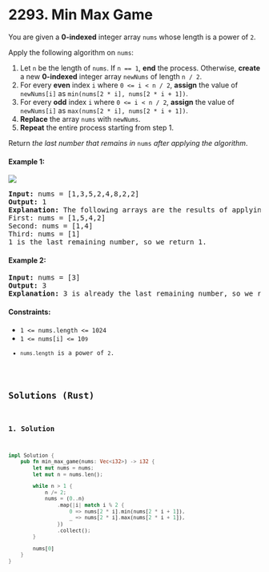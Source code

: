 # 2293. Min Max Game
You are given a **0-indexed** integer array `nums` whose length is a power of `2`.

Apply the following algorithm on `nums`:
1. Let `n` be the length of `nums`. If `n == 1`, **end** the process. Otherwise, **create** a new **0-indexed** integer array `newNums` of length `n / 2`.
2. For every **even** index `i` where `0 <= i < n / 2`, **assign** the value of `newNums[i]` as `min(nums[2 * i], nums[2 * i + 1])`.
3. For every **odd** index `i` where `0 <= i < n / 2`, **assign** the value of `newNums[i]` as `max(nums[2 * i], nums[2 * i + 1])`.
4. **Replace** the array `nums` with `newNums`.
5. **Repeat** the entire process starting from step 1.

Return *the last number that remains in* `nums` *after applying the algorithm*.

#### Example 1:
![](https://assets.leetcode.com/uploads/2022/04/13/example1drawio-1.png)
<pre>
<strong>Input:</strong> nums = [1,3,5,2,4,8,2,2]
<strong>Output:</strong> 1
<strong>Explanation:</strong> The following arrays are the results of applying the algorithm repeatedly.
First: nums = [1,5,4,2]
Second: nums = [1,4]
Third: nums = [1]
1 is the last remaining number, so we return 1.
</pre>

#### Example 2:
<pre>
<strong>Input:</strong> nums = [3]
<strong>Output:</strong> 3
<strong>Explanation:</strong> 3 is already the last remaining number, so we return 3.
</pre>

#### Constraints:
* `1 <= nums.length <= 1024`
* <code>1 <= nums[i] <= 10<code>9</sup></code>
* `nums.length` is a power of `2`.

## Solutions (Rust)

### 1. Solution
```Rust
impl Solution {
    pub fn min_max_game(nums: Vec<i32>) -> i32 {
        let mut nums = nums;
        let mut n = nums.len();

        while n > 1 {
            n /= 2;
            nums = (0..n)
                .map(|i| match i % 2 {
                    0 => nums[2 * i].min(nums[2 * i + 1]),
                    _ => nums[2 * i].max(nums[2 * i + 1]),
                })
                .collect();
        }

        nums[0]
    }
}
```
